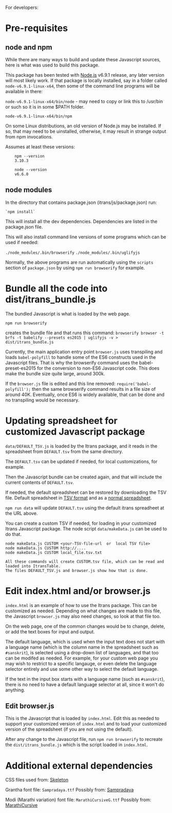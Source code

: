 For developers:

# Pre-requisites

## node and npm

While there are many ways to build and update these Javascript sources, here is what was used to build this package.

This package has been tested with [Node.js](https://nodejs.org/en) v6.9.1 release, any later version will most likely work.
If that package is locally installed, say in a folder called `node-v6.9.1-linux-x64`, then some of the command line programs will be available in there:

`node-v6.9.1-linux-x64/bin/node` - may need to copy or link this to /usr/bin or such so it is in some $PATH folder.

`node-v6.9.1-linux-x64/bin/npm`

On some Linux distributions, an old version of Node.js may be installed. If so, that may need to be uinstalled, otherwise, it may result in strange output from npm invocations.

Assumes at least these versions:

```
    npm --version
    3.10.3

    node --version
    v6.6.0
```

## node modules

In the directory that contains package.json (itrans/js/package.json)
run:

    `npm install`

This will install all the dev dependencies.
Dependencies are listed in the package.json file.

This will also install command line versions of some programs which can be used if needed:

`./node_modules/.bin/browserify`
`./node_modules/.bin/uglifyjs`

Normally, the above programs are run automatically using the `scripts` section of `package.json` by using `npm run browserify` for example.

# Bundle all the code into dist/itrans_bundle.js

The bundled Javascript is what is loaded by the web page.

`npm run browserify`

creates the bundle file and that runs this command:
`browserify browser -t brfs -t babelify --presets es2015 | uglifyjs -v > dist/itrans_bundle.js`

Currently, the main application entry point `browser.js` uses transpiling and loads `babel-polyfill` to handle some of the ES6 constructs used in the Javascript files.
That is why the browserify command uses the babel-preset-es2015 for the conversion to non-ES6 Javascript code.
This does make the bundle size quite large, around 300k.

If the `browser.js` file is edited and this line removed:
`require('babel-polyfill');`
then the same browserify command results in a file size of around 40K.
Eventually, once ES6 is widely available, that can be done and no transpiling would be necessary.

# Updating spreadsheet for customized Javascript package

`data/DEFAULT_TSV.js` is loaded by the Itrans package, and it reads in the spreadsheet from `DEFAULT.tsv` from the same directory.

The `DEFAULT.tsv` can be updated if needed, for local customizations, for example.

Then the Javascript bundle can be created again, and that will include the current contents of `DEFAULT.tsv`.

If needed, the default spreadsheet can be restored by downloading the TSV file.
Default spreadsheet in [TSV format](https://docs.google.com/spreadsheets/d/14wZl8zCa4khZV3El2VGoqurKBLGx21mbS-yORi4w7Qo/pub?gid=0&single=true&output=tsv)
and as a [normal spreadsheet](https://docs.google.com/spreadsheets/d/14wZl8zCa4khZV3El2VGoqurKBLGx21mbS-yORi4w7Qo/edit?usp=sharing).

`npm run data`
will update `DEFAULT.tsv` using the default itrans spreadheet at the URL above.

You can create a custom TSV if needed, for loading in your customized Itrans Javascript package. The node script `data/makeData.js` can be used to do that.

```
node makeData.js CUSTOM <your-TSV-file-url  or  local TSV file>
node makeData.js CUSTOM http://....
node makeData.js CUSTOM local_file.tsv.txt

All these commands will create CUSTOM.tsv file, which can be read and loaded into ItransTable.
The files DEFAULT_TSV.js and browser.js show how that is done.
```

# Edit index.html and/or browser.js

`index.html` is an example of how to use the Itrans package. This can be customized as needed.
Depending on what changes are made to this file, the Javascript `browser.js` may also need changes, so look at that file too.

On the web page, one of the common changes would be to change, delete, or add the text boxes for input and output.

The default language, which is used when the input text does not start with a language name (which is the column name in the spreadsheet such as `#sanskrit`), is selected using a drop-down list of languages, and that too can be modifed as needed.
For example, for your custom web page you may wish to restrict to a specific langauge, or even delete the language selector entirely and use some other way to select the default language.

If the text in the input box starts with a language name (such as `#sanskrit`), there is no need to have a default language selector at all, since it won't do anything.

## Edit browser.js

This is the Javascript that is loaded by `index.html`.
Edit this as needed to support your customized version of `index.html` and to load your customized version of the spreadsheet (if you are not using the default).

After any change to the Javascript file, run `npm run browserify` to recreate the `dist/itrans_bundle.js` which is the script loaded in `index.html`.

# Additional external dependencies

CSS files used from: [Skeleton](http://getskeleton.com/)

Grantha font file: `Sampradaya.ttf` Possibly from: [Sampradaya](https://github.com/triton/triton/blob/master/pkgs/data/fonts/sampradaya/default.nix)

Modi (Marathi variation) font file: `MarathiCursiveG.ttf` Possibly from: [MarathiCursive](https://github.com/MihailJP/MarathiCursive)
